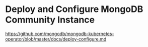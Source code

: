 # Deploy and Configure MongoDB Community Instance

https://github.com/mongodb/mongodb-kubernetes-operator/blob/master/docs/deploy-configure.md
